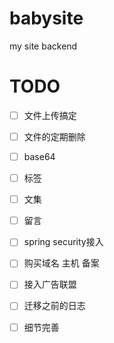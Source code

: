 # babysite
my site backend
# TODO

- [ ]  文件上传搞定
- [ ]  文件的定期删除
- [ ]  base64 
- [ ]  标签
- [ ]  文集
- [ ]  留言
- [ ]  spring security接入
- [ ]  购买域名 主机 备案
- [ ]  接入广告联盟
- [ ]  迁移之前的日志
- [ ]  细节完善




